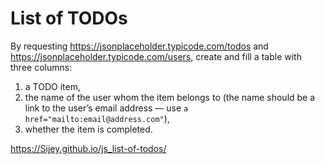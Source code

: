 # List of TODOs

By requesting https://jsonplaceholder.typicode.com/todos and https://jsonplaceholder.typicode.com/users, create and fill a table with three columns:

1. a TODO item,
2. the name of the user whom the item belongs to (the name should be a link to the user’s email address — use `a href="mailto:email@address.com"`),
3. whether the item is completed.

https://Sijey.github.io/js_list-of-todos/
